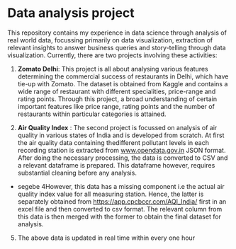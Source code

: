 # Data analysis project
This repository contains my experience in data science through analysis of real world data, focussing primarily on data visualization, extraction of relevant insights to answer business queries and story-telling through data visualization. Currently, there are two projects involving these activities: 
1. **Zomato Delhi**: This project is all about analysing various features determining the commercial success of restaurants in Delhi, which have tie-up with Zomato. The dataset is obtained from Kaggle and contains a wide range of restaurant with different specialities, price-range and rating points. Through this project, a broad understanding of certain important features like price range, rating points and the number of restaurants within particular categories is attained.

2. **Air Quality Index** : The second project is focussed on analysis of air quality in various states of India and is developed from scratch. At first the air quality data containing thedifferent pollutant levels in each recording station is extracted from www.opendata.gov.in JSON format. After doing the necessary processing, the data is converted to CSV and a relevant dataframe is prepared. This dataframe however, requires substantial cleaning before any analysis. 
* segebe
4However, this data has a missing component i.e the actual air quality index value for all measuring station. Hence, the latter is separately obtained from https://app.cpcbccr.com/AQI_India/ first in an excel file and then converted to csv format. The relevant column from this data is then merged with the former to obtain the final dataset for analysis.
5. The above data is updated in real time within every one hour
